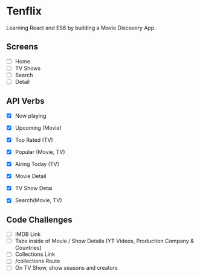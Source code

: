 # Tenflix

Learning React and ES6 by building a Movie Discovery App.

## Screens

- [ ] Home
- [ ] TV Shows
- [ ] Search
- [ ] Detail

## API Verbs

- [x] Now playing
- [x] Upcoming (Movie)
- [x] Top Rated (TV)
- [x] Popular (Movie, TV)
- [x] Airing Today (TV)

- [x] Movie Detail
- [x] TV Show Detai

- [x] Search(Movie, TV)

## Code Challenges

- [ ] IMDB Link
- [ ] Tabs inside of Movie / Show Details (YT Videos, Production Company & Countries)
- [ ] Collections Link
- [ ] /collections Route
- [ ] On TV Show, show seasons and creators
